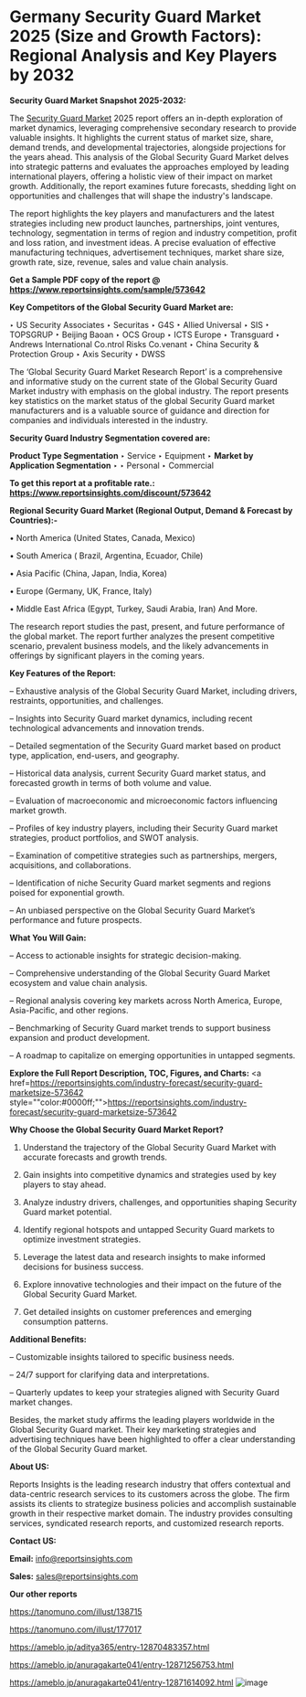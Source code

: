 # Germany Security Guard Market 2025 (Size and Growth Factors): Regional Analysis and Key Players by 2032

<strong>Security Guard Market Snapshot 2025-2032:</strong>

The <a href=https://www.reportsinsights.com/sample/573642>Security Guard Market</a> 2025 report offers an in-depth exploration of market dynamics, leveraging comprehensive secondary research to provide valuable insights. It highlights the current status of market size, share, demand trends, and developmental trajectories, alongside projections for the years ahead. This analysis of the Global Security Guard Market delves into strategic patterns and evaluates the approaches employed by leading international players, offering a holistic view of their impact on market growth. Additionally, the report examines future forecasts, shedding light on opportunities and challenges that will shape the industry's landscape.

The report highlights the key players and manufacturers and the latest strategies including new product launches, partnerships, joint ventures, technology, segmentation in terms of region and industry competition, profit and loss ration, and investment ideas. A precise evaluation of effective manufacturing techniques, advertisement techniques, market share size, growth rate, size, revenue, sales and value chain analysis.

<strong>Get a Sample PDF copy of the report @ <a href=https://www.reportsinsights.com/sample/573642 style=color:#0000ff;>https://www.reportsinsights.com/sample/573642</a></strong>

<strong>Key Competitors of the Global Security Guard Market are:</strong>

‣ US Security Associates
‣ Securitas
‣ G4S
‣ Allied Universal
‣ SIS
‣ TOPSGRUP
‣ Beijing Baoan
‣ OCS Group
‣ ICTS Europe
‣ Transguard
‣ Andrews International Co.ntrol Risks Co.venant
‣ China Security & Protection Group
‣ Axis Security
‣ DWSS

The ‘Global Security Guard Market Research Report’ is a comprehensive and informative study on the current state of the Global Security Guard Market industry with emphasis on the global industry. The report presents key statistics on the market status of the global Security Guard market manufacturers and is a valuable source of guidance and direction for companies and individuals interested in the industry.

<strong>Security Guard Industry Segmentation covered are:</strong>

<strong>Product Type Segmentation</strong>
‣
Service
‣ Equipment
‣ 
<strong>Market by Application Segmentation</strong>
‣
‣  Personal
‣ Commercial

<strong>To get this report at a profitable rate.: <a href=https://www.reportsinsights.com/discount/573642 style=color:#0000ff;>https://www.reportsinsights.com/discount/573642</a></strong>

<strong>Regional Security Guard Market (Regional Output, Demand &amp; Forecast by Countries):-</strong>

• North America (United States, Canada, Mexico)

• South America ( Brazil, Argentina, Ecuador, Chile)

• Asia Pacific (China, Japan, India, Korea)

• Europe (Germany, UK, France, Italy)

• Middle East Africa (Egypt, Turkey, Saudi Arabia, Iran) And More.

The research report studies the past, present, and future performance of the global market. The report further analyzes the present competitive scenario, prevalent business models, and the likely advancements in offerings by significant players in the coming years.

<strong>Key Features of the Report:</strong>

– Exhaustive analysis of the Global Security Guard Market, including drivers, restraints, opportunities, and challenges.

– Insights into Security Guard market dynamics, including recent technological advancements and innovation trends.

– Detailed segmentation of the Security Guard market based on product type, application, end-users, and geography.

– Historical data analysis, current Security Guard market status, and forecasted growth in terms of both volume and value.

– Evaluation of macroeconomic and microeconomic factors influencing market growth.

– Profiles of key industry players, including their Security Guard market strategies, product portfolios, and SWOT analysis.

– Examination of competitive strategies such as partnerships, mergers, acquisitions, and collaborations.

– Identification of niche Security Guard market segments and regions poised for exponential growth.

– An unbiased perspective on the Global Security Guard Market’s performance and future prospects.

<strong>What You Will Gain:</strong>

– Access to actionable insights for strategic decision-making.

– Comprehensive understanding of the Global Security Guard Market ecosystem and value chain analysis.

– Regional analysis covering key markets across North America, Europe, Asia-Pacific, and other regions.

– Benchmarking of Security Guard market trends to support business expansion and product development.

– A roadmap to capitalize on emerging opportunities in untapped segments.

<strong>Explore the Full Report Description, TOC, Figures, and Charts:</strong>
<a href=https://reportsinsights.com/industry-forecast/security-guard-marketsize-573642 style=""color:#0000ff;"">https://reportsinsights.com/industry-forecast/security-guard-marketsize-573642</a>

<strong>Why Choose the Global Security Guard Market Report?</strong>

1. Understand the trajectory of the Global Security Guard Market with accurate forecasts and growth trends.

2. Gain insights into competitive dynamics and strategies used by key players to stay ahead.

3. Analyze industry drivers, challenges, and opportunities shaping Security Guard market potential.

4. Identify regional hotspots and untapped Security Guard markets to optimize investment strategies.

5. Leverage the latest data and research insights to make informed decisions for business success.

6. Explore innovative technologies and their impact on the future of the Global Security Guard Market.

7. Get detailed insights on customer preferences and emerging consumption patterns.

<strong>Additional Benefits:</strong>

– Customizable insights tailored to specific business needs.

– 24/7 support for clarifying data and interpretations.

– Quarterly updates to keep your strategies aligned with Security Guard market changes.

Besides, the market study affirms the leading players worldwide in the Global Security Guard market. Their key marketing strategies and advertising techniques have been highlighted to offer a clear understanding of the Global Security Guard market.

<strong><strong>About US</strong>:</strong>

Reports Insights is the leading research industry that offers contextual and data-centric research services to its customers across the globe. The firm assists its clients to strategize business policies and accomplish sustainable growth in their respective market domain. The industry provides consulting services, syndicated research reports, and customized research reports.

<strong>Contact US:</strong>

<p class=><b>Email:</b> <a href=mailto:info@reportsinsights.com>info@reportsinsights.com</a></p>
<p class=><b>Sales:</b> <a href=mailto:sales@reportsinsights.com>sales@reportsinsights.com</a></p>

<strong>Our other reports</strong>

<a href=https://tanomuno.com/illust/138715>https://tanomuno.com/illust/138715</a>

<a href=https://tanomuno.com/illust/177017>https://tanomuno.com/illust/177017</a>

<a href=https://ameblo.jp/aditya365/entry-12870483357.html>https://ameblo.jp/aditya365/entry-12870483357.html</a>

<a href=https://ameblo.jp/anuragakarte041/entry-12871256753.html>https://ameblo.jp/anuragakarte041/entry-12871256753.html</a>

<a href=https://ameblo.jp/anuragakarte041/entry-12871614092.html>https://ameblo.jp/anuragakarte041/entry-12871614092.html</a>
![image](https://github.com/user-attachments/assets/51e42521-94d7-4935-9c82-b28805b55ca6)
